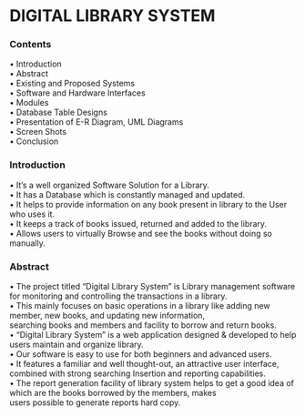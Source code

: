 
<h1>DIGITAL LIBRARY SYSTEM</h1>
<h3>Contents</h3>
• Introduction<br>
• Abstract<br>
• Existing and Proposed Systems<br>
• Software and Hardware Interfaces<br>
• Modules<br>
• Database Table Designs<br>
• Presentation of E-R Diagram, UML Diagrams<br>
• Screen Shots<br>
• Conclusion<br>
<h3>Introduction</h3>
• It’s a well organized Software Solution for a Library.<br>
• It has a Database which is constantly managed and updated.<br>
• It helps to provide information on any book present in library to the User who uses it.<br>
• It keeps a track of books issued, returned and added to the library.<br>
• Allows users to virtually Browse and see the books without doing so manually.<br>
<h3>Abstract</h3>
• The project titled “Digital Library System” is Library management software for monitoring and controlling the transactions in a library.<br>
• This mainly focuses on basic operations in a library like adding new member, new books, and updating new information,<br>
searching books and members and facility to borrow and return books.<br>
• “Digital Library System” is a web application designed & developed to help users maintain and organize library.<br>
• Our software is easy to use for both beginners and advanced users.<br>
• It features a familiar and well thought-out, an attractive user interface, combined with strong searching Insertion and reporting capabilities.<br>
• The report generation facility of library system helps to get a good idea of which are the books borrowed by the members, makes<br>
users possible to generate reports hard copy.<br>
